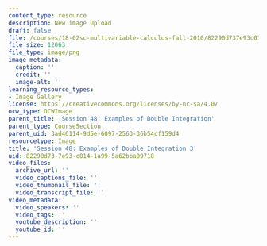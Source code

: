 ```yaml
---
content_type: resource
description: New image Upload
draft: false
file: /courses/18-02sc-multivariable-calculus-fall-2010/82290d737e93c0141a995a62bba09718_MIT18_02SC_L16Brds_8.png
file_size: 12063
file_type: image/png
image_metadata:
  caption: ''
  credit: ''
  image-alt: ''
learning_resource_types:
- Image Gallery
license: https://creativecommons.org/licenses/by-nc-sa/4.0/
ocw_type: OCWImage
parent_title: 'Session 48: Examples of Double Integration'
parent_type: CourseSection
parent_uid: 3ad46114-9d5e-6097-2563-36b54cf159d4
resourcetype: Image
title: 'Session 48: Examples of Double Integration 3'
uid: 82290d73-7e93-c014-1a99-5a62bba09718
video_files:
  archive_url: ''
  video_captions_file: ''
  video_thumbnail_file: ''
  video_transcript_file: ''
video_metadata:
  video_speakers: ''
  video_tags: ''
  youtube_description: ''
  youtube_id: ''
---
```

